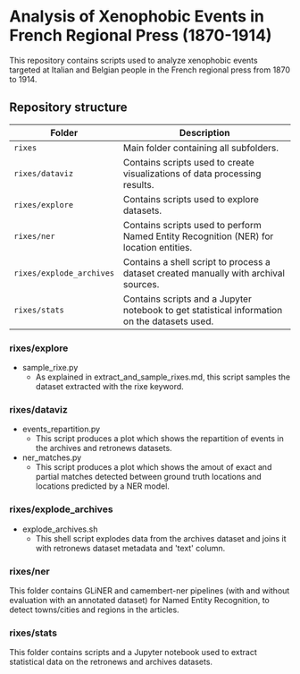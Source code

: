 # Analysis of Xenophobic Events in French Regional Press (1870-1914)

This repository contains scripts used to analyze xenophobic events targeted at Italian and Belgian people in the French regional press from 1870 to 1914.

## Repository structure
   Folder | Description |
 |--------|-------------|
 | `rixes` | Main folder containing all subfolders. |
 | `rixes/dataviz` | Contains scripts used to create visualizations of data processing results. |
 | `rixes/explore` | Contains scripts used to explore datasets. |
 | `rixes/ner` | Contains scripts used to perform Named Entity Recognition (NER) for location entities. |
 | `rixes/explode_archives` | Contains a shell script to process a dataset created manually with archival sources. |
 | `rixes/stats` | Contains scripts and a Jupyter notebook to get statistical information on the datasets used. |

### rixes/explore
* sample_rixe.py
    * As explained in extract_and_sample_rixes.md, this script samples the dataset extracted with the rixe keyword.

### rixes/dataviz
* events_repartition.py 
    * This script produces a plot which shows the repartition of events in the archives and retronews datasets.
* ner_matches.py
    * This script produces a plot which shows the amout of exact and partial matches detected between ground truth locations and locations predicted by a NER model.

### rixes/explode_archives
* explode_archives.sh
    * This shell script explodes data from the archives dataset and joins it with retronews dataset metadata and 'text' column.

### rixes/ner
This folder contains GLiNER and camembert-ner pipelines (with and without evaluation with an annotated dataset) for Named Entity Recognition, to detect towns/cities and regions in the articles. 

### rixes/stats
This folder contains scripts and a Jupyter notebook used to extract statistical data on the retronews and archives datasets.